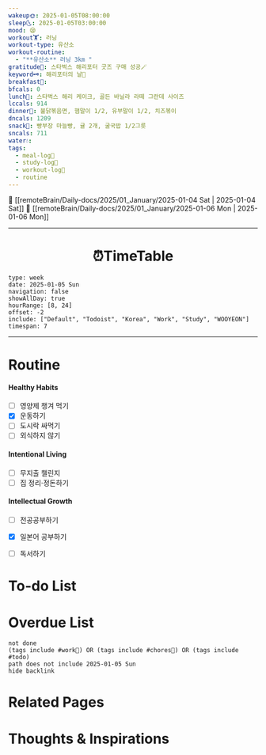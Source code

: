 ```yaml
---
wakeup🌞: 2025-01-05T08:00:00
sleep🌜: 2025-01-05T03:00:00
mood: 😪
workout🏋️: 러닝
workout-type: 유산소
workout-routine:
  - "**유산소** 러닝 3km "
gratitude🙏: 스타벅스 해리포터 굿즈 구매 성공🪄
keyword🗝️: 해리포터의 날🧙
breakfast🍳: 
bfcals: 0
lunch🍚: 스타벅스 해리 케이크, 골든 바닐라 라떼 그란데 사이즈
lccals: 914
dinner🥗: 불닭볶음면, 햄말이 1/2, 유부말이 1/2, 치즈볶이
dncals: 1209
snack🍬: 빵부장 마늘빵, 귤 2개, 굴국밥 1/2그릇
sncals: 711
water💧: 
tags:
  - meal-log📝
  - study-log📓
  - workout-log💪
  - routine
---
```


🔺 [[remoteBrain/Daily-docs/2025/01_January/2025-01-04 Sat | 2025-01-04 Sat]]
🔻 [[remoteBrain/Daily-docs/2025/01_January/2025-01-06 Mon | 2025-01-06 Mon]]
___
<h1> <center>⏰TimeTable </center> </h1>

```gEvent
type: week
date: 2025-01-05 Sun
navigation: false
showAllDay: true
hourRange: [8, 24]
offset: -2
include: ["Default", "Todoist", "Korea", "Work", "Study", "WOOYEON"]
timespan: 7
```

--- 


# Routine 

####  Healthy Habits
- [ ] 영양제 챙겨 먹기
- [x] 운동하기
- [ ] 도시락 싸먹기 
- [ ] 외식하지 않기 

####  Intentional Living 
- [ ] 무지출 챌린지 
- [ ] 집 정리·정돈하기

#### Intellectual Growth
- [ ] 전공공부하기
- [x] 일본어 공부하기
- [ ] 독서하기



# To-do List


# Overdue List
```tasks
not done
(tags include #work💼) OR (tags include #chores🧺) OR (tags include #todo)
path does not include 2025-01-05 Sun
hide backlink
```

# Related Pages



# Thoughts & Inspirations

